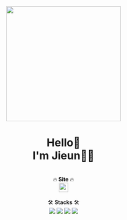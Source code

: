 <div align="center">
<img src="https://github.com/KuMMii/KuMMii/assets/128502524/2a5c0197-b485-452f-89cd-3488c817a449" height="300"/>
</span>
<h1>Hello👋<br>I'm Jieun🐱‍🚀</h1>
<br>
🔥 <b>Site</b> 🔥 <br>
<a href="https://velog.io/@qpdjtm82" target='_blank'><img src="https://pbs.twimg.com/profile_images/1228368893321736193/Ov0og7E8_400x400.jpg" width="24"/></a>
<br><br>
🛠 <b>Stacks</b> 🛠<br>
<img src="https://img.shields.io/badge/Java-007396?style=flat-square&logo=Java&logoColor=white"/>
<img src="https://img.shields.io/badge/HTML5-E34F26?style=flat-square&logo=HTML5&logoColor=white"/>
<img src="https://img.shields.io/badge/CSS3-1572B6?style=flat-square&logo=CSS3&logoColor=white"/>
<img src="https://img.shields.io/badge/JavaScript-F7DF1E?style=flat-square&logo=JavaScript&logoColor=white"/>
<br><br><br>

</div>
